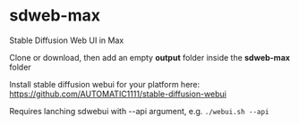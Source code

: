 # sdweb-max
Stable Diffusion Web UI in Max

Clone or download, then add an empty **output** folder inside the **sdweb-max** folder

Install stable diffusion webui for your platform here:
https://github.com/AUTOMATIC1111/stable-diffusion-webui

Requires lanching sdwebui with --api argument, e.g. `./webui.sh --api`

